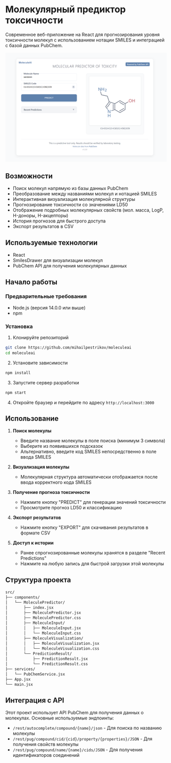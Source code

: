 # Молекулярный предиктор токсичности

Современное веб-приложение на React для прогнозирования уровня токсичности молекул с использованием нотации SMILES и интеграцией с базой данных PubChem.

![Скриншот молекулярного предиктора](screenshot.png)

## Возможности

- Поиск молекул напрямую из базы данных PubChem
- Преобразование между названиями молекул и нотацией SMILES
- Интерактивная визуализация молекулярной структуры
- Прогнозирование токсичности со значениями LD50
- Отображение подробных молекулярных свойств (мол. масса, LogP, H-доноры, H-акцепторы)
- История прогнозов для быстрого доступа
- Экспорт результатов в CSV

## Используемые технологии

- React
- SmilesDrawer для визуализации молекул
- PubChem API для получения молекулярных данных

## Начало работы

### Предварительные требования

- Node.js (версия 14.0.0 или выше)
- npm

### Установка

1. Клонируйте репозиторий
```bash
git clone https://github.com/mihailpestrikov/moleculeai
cd moleculeai
```

2. Установите зависимости
```bash
npm install
```

3. Запустите сервер разработки
```bash
npm start
```

4. Откройте браузер и перейдите по адресу `http://localhost:3000`

## Использование

1. **Поиск молекулы**
   - Введите название молекулы в поле поиска (минимум 3 символа)
   - Выберите из появившихся подсказок
   - Альтернативно, введите код SMILES непосредственно в поле ввода SMILES

2. **Визуализация молекулы**
   - Молекулярная структура автоматически отображается после ввода корректного кода SMILES

3. **Получение прогноза токсичности**
   - Нажмите кнопку "PREDICT" для генерации значений токсичности
   - Просмотрите прогноз LD50 и классификацию

4. **Экспорт результатов**
   - Нажмите кнопку "EXPORT" для скачивания результатов в формате CSV

5. **Доступ к истории**
   - Ранее спрогнозированные молекулы хранятся в разделе "Recent Predictions"
   - Нажмите на любую запись для быстрой загрузки этой молекулы

## Структура проекта

```
src/
├── components/
│   └── MoleculePredictor/
│       ├── index.jsx
│       ├── MoleculePredictor.jsx
│       ├── MoleculePredictor.css
│       ├── MoleculeInput/
│       │   ├── MoleculeInput.jsx
│       │   └── MoleculeInput.css
│       ├── MoleculeVisualization/
│       │   ├── MoleculeVisualization.jsx
│       │   └── MoleculeVisualization.css
│       └── PredictionResult/
│           ├── PredictionResult.jsx
│           └── PredictionResult.css
├── services/
│   └── PubChemService.jsx
├── App.jsx
└── main.jsx
```


## Интеграция с API

Этот проект использует API PubChem для получения данных о молекулах. Основные используемые эндпоинты:

- `/rest/autocomplete/compound/{name}/json` - Для поиска по названию молекулы
- `/rest/pug/compound/cid/{cid}/property/{properties}/JSON` - Для получения свойств молекулы
- `/rest/pug/compound/name/{name}/cids/JSON` - Для получения идентификаторов соединений
